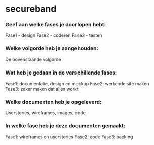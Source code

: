 # secureband

<h3>Geef aan welke fases je doorlopen hebt:</h3>
Fase1 - design Fase2 - coderen Fase3 - testen

<h3>Welke volgorde heb je aangehouden:</h3>
De bovenstaande volgorde

<h3>Wat heb je gedaan in de verschillende fases:</h3>
Fase1: documentatie, design en mockup
Fase2: werkende site maken
Fase3: zeker maken dat alles werkt

<h3>Welke documenten heb je opgeleverd:</h3>
Userstories, wireframes, images, code

<h3>In welke fase heb je deze documenten gemaakt:</h3>
Fase1: wireframes en userstories
Fase2: code
Fase3: backlog
